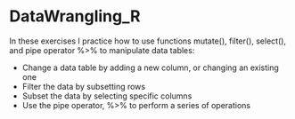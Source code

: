 # DataWrangling_R
In these exercises I practice how to use functions mutate(), filter(), select(), and pipe operator %>% to manipulate data tables: 
* Change a data table by adding a new column, or changing an existing one
* Filter the data by subsetting rows
* Subset the data by selecting specific columns
* Use the pipe operator, %>% to perform a series of operations
